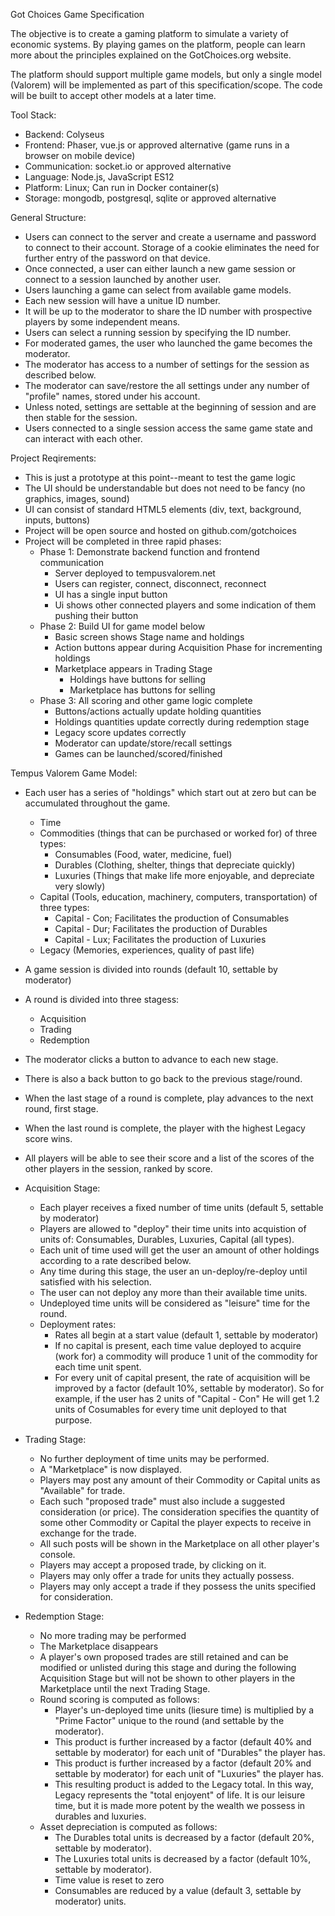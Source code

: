 Got Choices Game Specification

The objective is to create a gaming platform to simulate a variety of economic systems.
By playing games on the platform, people can learn more about the principles explained
on the GotChoices.org website.

The platform should support multiple game models, but only a single model (Valorem) will 
be implemented as part of this specification/scope.  The code will be built to accept 
other models at a later time.

Tool Stack:
- Backend: Colyseus
- Frontend: Phaser, vue.js or approved alternative (game runs in a browser on mobile device)
- Communication: socket.io or approved alternative
- Language: Node.js, JavaScript ES12
- Platform: Linux; Can run in Docker container(s)
- Storage: mongodb, postgresql, sqlite or approved alternative

General Structure:
- Users can connect to the server and create a username and password to connect to their account.
  Storage of a cookie eliminates the need for further entry of the password on that device.
- Once connected, a user can either launch a new game session or connect to a session launched by another user.
- Users launching a game can select from available game models.
- Each new session will have a unitue ID number.
- It will be up to the moderator to share the ID number with prospective players by some independent means.
- Users can select a running session by specifying the ID number.
- For moderated games, the user who launched the game becomes the moderator.
- The moderator has access to a number of settings for the session as described below.
- The moderator can save/restore the all settings under any number of "profile" names, stored under his account.
- Unless noted, settings are settable at the beginning of session and are then stable for the session.
- Users connected to a single session access the same game state and can interact with each other.

Project Reqirements:
- This is just a prototype at this point--meant to test the game logic
- The UI should be understandable but does not need to be fancy (no graphics, images, sound)
- UI can consist of standard HTML5 elements (div, text, background, inputs, buttons)
- Project will be open source and hosted on github.com/gotchoices
- Project will be completed in three rapid phases:
  - Phase 1: Demonstrate backend function and frontend communication
    - Server deployed to tempusvalorem.net
    - Users can register, connect, disconnect, reconnect
    - UI has a single input button
    - Ui shows other connected players and some indication of them pushing their button
  - Phase 2: Build UI for game model below
    - Basic screen shows Stage name and holdings
    - Action buttons appear during Acquisition Phase for incrementing holdings
    - Marketplace appears in Trading Stage
      - Holdings have buttons for selling
      - Marketplace has buttons for selling
  - Phase 3: All scoring and other game logic complete
    - Buttons/actions actually update holding quantities
    - Holdings quantities update correctly during redemption stage
    - Legacy score updates correctly
    - Moderator can update/store/recall settings
    - Games can be launched/scored/finished
  
Tempus Valorem Game Model:
- Each user has a series of "holdings" which start out at zero but can be accumulated throughout the game.
  - Time
  - Commodities (things that can be purchased or worked for) of three types:
    - Consumables (Food, water, medicine, fuel)
    - Durables (Clothing, shelter, things that depreciate quickly)
    - Luxuries (Things that make life more enjoyable, and depreciate very slowly)
  - Capital (Tools, education, machinery, computers, transportation) of three types:
    - Capital - Con; Facilitates the production of Consumables
    - Capital - Dur; Facilitates the production of Durables
    - Capital - Lux; Facilitates the production of Luxuries
  - Legacy (Memories, experiences, quality of past life)
- A game session is divided into rounds (default 10, settable by moderator)
- A round is divided into three stagess:
  - Acquisition
  - Trading
  - Redemption
- The moderator clicks a button to advance to each new stage.
- There is also a back button to go back to the previous stage/round.
- When the last stage of a round is complete, play advances to the next round, first stage.
- When the last round is complete, the player with the highest Legacy score wins.
- All players will be able to see their score and a list of the scores of the other players
  in the session, ranked by score.

- Acquisition Stage:
  - Each player receives a fixed number of time units (default 5, settable by moderator)
  - Players are allowed to "deploy" their time units into acquistion of units of:
    Consumables, Durables, Luxuries, Capital (all types).
  - Each unit of time used will get the user an amount of other holdings according to a rate described below.
  - Any time during this stage, the user an un-deploy/re-deploy until satisfied with his selection.
  - The user can not deploy any more than their available time units.
  - Undeployed time units will be considered as "leisure" time for the round.
  - Deployment rates:
    - Rates all begin at a start value (default 1, settable by moderator)
    - If no capital is present, each time value deployed to acquire (work for) a commodity will produce
      1 unit of the commodity for each time unit spent.
    - For every unit of capital present, the rate of acquisition will be improved by a factor
      (default 10%, settable by moderator).  So for example, if the user has 2 units of "Capital - Con"
      He will get 1.2 units of Cosumables for every time unit deployed to that purpose.
  
- Trading Stage:
  - No further deployment of time units may be performed.
  - A "Marketplace" is now displayed.
  - Players may post any amount of their Commodity or Capital units as "Available" for trade.
  - Each such "proposed trade" must also include a suggested consideration (or price).
    The consideration specifies the quantity of some other Commodity or Capital the player expects
    to receive in exchange for the trade.
  - All such posts will be shown in the Marketplace on all other player's console.
  - Players may accept a proposed trade, by clicking on it.
  - Players may only offer a trade for units they actually possess.
  - Players may only accept a trade if they possess the units specified for consideration.

- Redemption Stage:
  - No more trading may be performed
  - The Marketplace disappears
  - A player's own proposed trades are still retained and can be modified or unlisted during this
    stage and during the following Acquisition Stage but will not be shown to other players in
    the Marketplace until the next Trading Stage.
  - Round scoring is computed as follows:
    - Player's un-deployed time units (liesure time) is multiplied by a "Prime Factor" unique
      to the round (and settable by the moderator).
    - This product is further increased by a factor (default 40% and settable by moderator) for 
      each unit of "Durables" the player has.
    - This product is further increased by a factor (default 20% and settable by moderator) for 
      each unit of "Luxuries" the player has.
    - This resulting product is added to the Legacy total.  In this way, Legacy represents the
      "total enjoyent" of life.  It is our leisure time, but it is made more potent by the
      wealth we possess in durables and luxuries.
  - Asset depreciation is computed as follows:
    - The Durables total units is decreased by a factor (default 20%, settable by moderator).
    - The Luxuries total units is decreased by a factor (default 10%, settable by moderator).
    - Time value is reset to zero
    - Consumables are reduced by a value (default 3, settable by moderator) units.
